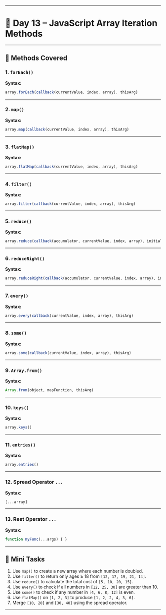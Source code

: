 
---

# 🚀 Day 13 – JavaScript Array Iteration Methods


---

## 📌 Methods Covered

### 1. `forEach()`
**Syntax:**
```js
array.forEach(callback(currentValue, index, array), thisArg)
````

---

### 2. `map()`

**Syntax:**

```js
array.map(callback(currentValue, index, array), thisArg)
```

---

### 3. `flatMap()`

**Syntax:**

```js
array.flatMap(callback(currentValue, index, array), thisArg)
```

---

### 4. `filter()`

**Syntax:**

```js
array.filter(callback(currentValue, index, array), thisArg)
```

---

### 5. `reduce()`

**Syntax:**

```js
array.reduce(callback(accumulator, currentValue, index, array), initialValue)
```

---

### 6. `reduceRight()`

**Syntax:**

```js
array.reduceRight(callback(accumulator, currentValue, index, array), initialValue)
```

---

### 7. `every()`

**Syntax:**

```js
array.every(callback(currentValue, index, array), thisArg)
```

---

### 8. `some()`

**Syntax:**

```js
array.some(callback(currentValue, index, array), thisArg)
```

---

### 9. `Array.from()`

**Syntax:**

```js
Array.from(object, mapFunction, thisArg)
```

---

### 10. `keys()`

**Syntax:**

```js
array.keys()
```

---

### 11. `entries()`

**Syntax:**

```js
array.entries()
```

---

### 12. Spread Operator `...`

**Syntax:**

```js
[...array]
```

---

### 13. Rest Operator `...`

**Syntax:**

```js
function myFunc(...args) { }
```

---

## 📝 Mini Tasks

1. Use `map()` to create a new array where each number is doubled.
2. Use `filter()` to return only ages ≥ 18 from `[12, 17, 19, 21, 14]`.
3. Use `reduce()` to calculate the total cost of `[5, 10, 20, 15]`.
4. Use `every()` to check if all numbers in `[12, 25, 30]` are greater than 10.
5. Use `some()` to check if any number in `[4, 6, 8, 12]` is even.
6. Use `flatMap()` on `[1, 2, 3]` to produce `[1, 2, 2, 4, 3, 6]`.
7. Merge `[10, 20]` and `[30, 40]` using the spread operator.

---


